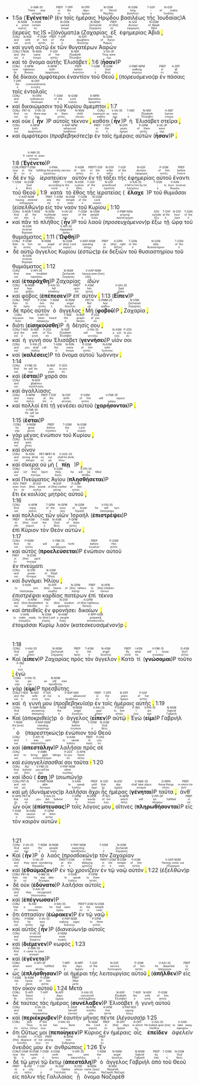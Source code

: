 - 1:5a (<RUBY><ruby><ruby><strong><strong>Ἐγένετο</strong></strong><rt>γίνομαι</rt></ruby><rt>There was</rt></ruby><rt>V-AMI-3S</rt></RUBY>)P (<RUBY><ruby><ruby>ἐν<rt>ἐν</rt></ruby><rt>in</rt></ruby><rt>PREP</rt></RUBY> <RUBY><ruby><ruby>ταῖς<rt>ὁ</rt></ruby><rt>the</rt></ruby><rt>T-DPF</rt></RUBY> <RUBY><ruby><ruby>ἡμέραις<rt>ἡμέρα</rt></ruby><rt>days</rt></ruby><rt>N-DPF</rt></RUBY> <RUBY><ruby><ruby>Ἡρῴδου<rt>Ἡρώδης</rt></ruby><rt>of Herod</rt></ruby><rt>N-GSM</rt></RUBY> <RUBY><ruby><ruby>βασιλέως<rt>βασιλεύς</rt></ruby><rt>king</rt></ruby><rt>N-GSM</rt></RUBY> <RUBY><ruby><ruby>τῆς<rt>ὁ</rt></ruby><rt>-</rt></ruby><rt>T-GSF</rt></RUBY> <RUBY><ruby><ruby>Ἰουδαίας<rt>Ἰουδαία</rt></ruby><rt>of Judea</rt></ruby><rt>N-GSF</rt></RUBY>)A (<RUBY><ruby><ruby>ἱερεύς<rt>ἱερεύς</rt></ruby><rt>a priest</rt></ruby><rt>N-NSM</rt></RUBY> <RUBY><ruby><ruby>τις<rt>τις</rt></ruby><rt>certain</rt></ruby><rt>X-NSM</rt></RUBY>)S =[(<RUBY><ruby><ruby>ὀνόματι<rt>ὄνομα</rt></ruby><rt>named</rt></ruby><rt>N-DSN</rt></RUBY>)a (<RUBY><ruby><ruby>Ζαχαρίας<rt>Ζαχαρίας</rt></ruby><rt>Zechariah</rt></ruby><rt>N-NSM</rt></RUBY> <RUBY><ruby><ruby>ἐξ<rt>ἐκ</rt></ruby><rt>of [the]</rt></ruby><rt>PREP</rt></RUBY> <RUBY><ruby><ruby>ἐφημερίας<rt>ἐφημερία</rt></ruby><rt>division</rt></ruby><rt>N-GSF</rt></RUBY> <RUBY><ruby><ruby>Ἀβιά<rt>Ἀβιά</rt></ruby><rt>of Abijah</rt></ruby><rt>N-GSM</rt></RUBY> <mark class="pm">,</mark>
- <RUBY><ruby><ruby>καὶ<rt>καί</rt></ruby><rt>and</rt></ruby><rt>CONJ</rt></RUBY> <RUBY><ruby><ruby>γυνὴ<rt>γυνή</rt></ruby><rt>wife</rt></ruby><rt>N-NSF</rt></RUBY> <RUBY><ruby><ruby>αὐτῷ<rt>αὐτός</rt></ruby><rt>of him</rt></ruby><rt>P-DSM</rt></RUBY> <RUBY><ruby><ruby>ἐκ<rt>ἐκ</rt></ruby><rt>of</rt></ruby><rt>PREP</rt></RUBY> <RUBY><ruby><ruby>τῶν<rt>ὁ</rt></ruby><rt>the</rt></ruby><rt>T-GPF</rt></RUBY> <RUBY><ruby><ruby>θυγατέρων<rt>θυγάτηρ</rt></ruby><rt>daughters</rt></ruby><rt>N-GPF</rt></RUBY> <RUBY><ruby><ruby>Ἀαρών<rt>Ἀαρών</rt></ruby><rt>of Aaron</rt></ruby><rt>N-GSM</rt></RUBY>
- <RUBY><ruby><ruby>καὶ<rt>καί</rt></ruby><rt>and</rt></ruby><rt>CONJ</rt></RUBY> <RUBY><ruby><ruby>τὸ<rt>ὁ</rt></ruby><rt>the</rt></ruby><rt>T-NSN</rt></RUBY> <RUBY><ruby><ruby>ὄνομα<rt>ὄνομα</rt></ruby><rt>name</rt></ruby><rt>N-NSN</rt></RUBY> <RUBY><ruby><ruby>αὐτῆς<rt>αὐτός</rt></ruby><rt>of her</rt></ruby><rt>P-GSF</rt></RUBY> <RUBY><ruby><ruby>Ἐλισάβετ<rt>Ἐλισάβετ</rt></ruby><rt>Elizabeth</rt></ruby><rt>N-NSF</rt></RUBY> <mark class="pm">.</mark> 1:6 (<RUBY><ruby><ruby><strong><strong>ἦσαν</strong></strong><rt>εἰμί</rt></ruby><rt>They were</rt></ruby><rt>V-IAI-3P</rt></RUBY>)P
- <RUBY><ruby><ruby>δὲ<rt>δέ</rt></ruby><rt>now</rt></ruby><rt>CONJ</rt></RUBY> <RUBY><ruby><ruby>δίκαιοι<rt>δίκαιος</rt></ruby><rt>righteous</rt></ruby><rt>A-NPM</rt></RUBY> <RUBY><ruby><ruby>ἀμφότεροι<rt>ἀμφότερος</rt></ruby><rt>both</rt></ruby><rt>A-NPM</rt></RUBY> <RUBY><ruby><ruby>ἐναντίον<rt>ἐναντίον</rt></ruby><rt>before</rt></ruby><rt>PREP</rt></RUBY> <RUBY><ruby><ruby>τοῦ<rt>ὁ</rt></ruby><rt>-</rt></ruby><rt>T-GSM</rt></RUBY> <RUBY><ruby><ruby>Θεοῦ<rt>θεός</rt></ruby><rt>God</rt></ruby><rt>N-GSM</rt></RUBY> <mark class="pm">,</mark> (<RUBY><ruby><ruby><em><em>πορευόμενοι</em></em><rt>πορεύω</rt></ruby><rt>walking</rt></ruby><rt>V-PMP-NPM</rt></RUBY>)p <RUBY><ruby><ruby>ἐν<rt>ἐν</rt></ruby><rt>in</rt></ruby><rt>PREP</rt></RUBY> <RUBY><ruby><ruby>πάσαις<rt>πᾶς</rt></ruby><rt>all</rt></ruby><rt>A-DPF</rt></RUBY> <RUBY><ruby><ruby>ταῖς<rt>ὁ</rt></ruby><rt>the</rt></ruby><rt>T-DPF</rt></RUBY> <RUBY><ruby><ruby>ἐντολαῖς<rt>ἐντολή</rt></ruby><rt>commandments</rt></ruby><rt>N-DPF</rt></RUBY>
- <RUBY><ruby><ruby>καὶ<rt>καί</rt></ruby><rt>and</rt></ruby><rt>CONJ</rt></RUBY> <RUBY><ruby><ruby>δικαιώμασιν<rt>δικαίωμα</rt></ruby><rt>ordinances</rt></ruby><rt>N-DPN</rt></RUBY> <RUBY><ruby><ruby>τοῦ<rt>ὁ</rt></ruby><rt>of the</rt></ruby><rt>T-GSM</rt></RUBY> <RUBY><ruby><ruby>Κυρίου<rt>κύριος</rt></ruby><rt>Lord</rt></ruby><rt>N-GSM</rt></RUBY> <RUBY><ruby><ruby>ἄμεμπτοι<rt>ἄμεμπτος</rt></ruby><rt>blameless</rt></ruby><rt>A-NPM</rt></RUBY> <mark class="pm">.</mark> 1:7
- <RUBY><ruby><ruby>καὶ<rt>καί</rt></ruby><rt>And</rt></ruby><rt>CONJ</rt></RUBY> <RUBY><ruby><ruby>οὐκ<rt>οὐ</rt></ruby><rt>no</rt></ruby><rt>PRT-N</rt></RUBY> (<RUBY><ruby><ruby><strong><strong>ἦν</strong></strong><rt>εἰμί</rt></ruby><rt>there was</rt></ruby><rt>V-IAI-3S</rt></RUBY>)P <RUBY><ruby><ruby>αὐτοῖς<rt>αὐτός</rt></ruby><rt>to them</rt></ruby><rt>P-DPM</rt></RUBY> <RUBY><ruby><ruby>τέκνον<rt>τέκνον</rt></ruby><rt>child</rt></ruby><rt>N-NSN</rt></RUBY> <mark class="pm">,</mark> <RUBY><ruby><ruby>καθότι<rt>καθότι</rt></ruby><rt>inasmuch as</rt></ruby><rt>CONJ</rt></RUBY> (<RUBY><ruby><ruby><strong><strong>ἦν</strong></strong><rt>εἰμί</rt></ruby><rt>was</rt></ruby><rt>V-IAI-3S</rt></RUBY>)P <RUBY><ruby><ruby>ἡ<rt>ὁ</rt></ruby><rt>-</rt></ruby><rt>T-NSF</rt></RUBY> <RUBY><ruby><ruby>Ἐλισάβετ<rt>Ἐλισάβετ</rt></ruby><rt>Elizabeth</rt></ruby><rt>N-NSF</rt></RUBY> <RUBY><ruby><ruby>στεῖρα<rt>στεῖρα</rt></ruby><rt>barren</rt></ruby><rt>A-NSF</rt></RUBY> <mark class="pm">,</mark>
- <RUBY><ruby><ruby>καὶ<rt>καί</rt></ruby><rt>and</rt></ruby><rt>CONJ</rt></RUBY> <RUBY><ruby><ruby>ἀμφότεροι<rt>ἀμφότερος</rt></ruby><rt>both</rt></ruby><rt>A-NPM</rt></RUBY> (<RUBY><ruby><ruby><em><em>προβεβηκότες</em></em><rt>προβαίνω</rt></ruby><rt>advanced</rt></ruby><rt>V-RAP-NPM</rt></RUBY>)p <RUBY><ruby><ruby>ἐν<rt>ἐν</rt></ruby><rt>in</rt></ruby><rt>PREP</rt></RUBY> <RUBY><ruby><ruby>ταῖς<rt>ὁ</rt></ruby><rt>the</rt></ruby><rt>T-DPF</rt></RUBY> <RUBY><ruby><ruby>ἡμέραις<rt>ἡμέρα</rt></ruby><rt>years</rt></ruby><rt>N-DPF</rt></RUBY> <RUBY><ruby><ruby>αὐτῶν<rt>αὐτός</rt></ruby><rt>of them</rt></ruby><rt>P-GPM</rt></RUBY> (<RUBY><ruby><ruby><strong><strong>ἦσαν</strong></strong><rt>εἰμί</rt></ruby><rt>were</rt></ruby><rt>V-IAI-3P</rt></RUBY>)P <mark class="pm">.</mark></br></br></br> 1:8 (<RUBY><ruby><ruby><strong><strong>Ἐγένετο</strong></strong><rt>γίνομαι</rt></ruby><rt>It came to pass</rt></ruby><rt>V-AMI-3S</rt></RUBY>)P
- <RUBY><ruby><ruby>δὲ<rt>δέ</rt></ruby><rt>now</rt></ruby><rt>CONJ</rt></RUBY> <RUBY><ruby><ruby>ἐν<rt>ἐν</rt></ruby><rt>in</rt></ruby><rt>PREP</rt></RUBY> <RUBY><ruby><ruby>τῷ<rt>ὁ</rt></ruby><rt>the</rt></ruby><rt>T-DSN</rt></RUBY> <RUBY><ruby><ruby><em>ἱερατεύειν</em><rt>ἱερατεύω</rt></ruby><rt>fulfilling the priestly service</rt></ruby><rt>V-PAN</rt></RUBY> <RUBY><ruby><ruby>αὐτὸν<rt>αὐτός</rt></ruby><rt>of him</rt></ruby><rt>P-ASM</rt></RUBY> <RUBY><ruby><ruby>ἐν<rt>ἐν</rt></ruby><rt>in</rt></ruby><rt>PREP</rt></RUBY> <RUBY><ruby><ruby>τῇ<rt>ὁ</rt></ruby><rt>the</rt></ruby><rt>T-DSF</rt></RUBY> <RUBY><ruby><ruby>τάξει<rt>τάξις</rt></ruby><rt>order</rt></ruby><rt>N-DSF</rt></RUBY> <RUBY><ruby><ruby>τῆς<rt>ὁ</rt></ruby><rt>of the</rt></ruby><rt>T-GSF</rt></RUBY> <RUBY><ruby><ruby>ἐφημερίας<rt>ἐφημερία</rt></ruby><rt>division</rt></ruby><rt>N-GSF</rt></RUBY> <RUBY><ruby><ruby>αὐτοῦ<rt>αὐτός</rt></ruby><rt>of him</rt></ruby><rt>P-GSM</rt></RUBY> <RUBY><ruby><ruby>ἔναντι<rt>ἔναντι</rt></ruby><rt>before</rt></ruby><rt>PREP</rt></RUBY> <RUBY><ruby><ruby>τοῦ<rt>ὁ</rt></ruby><rt>-</rt></ruby><rt>T-GSM</rt></RUBY> <RUBY><ruby><ruby>Θεοῦ<rt>θεός</rt></ruby><rt>God</rt></ruby><rt>N-GSM</rt></RUBY> <mark class="pm">,</mark> 1:9 <RUBY><ruby><ruby>κατὰ<rt>κατά</rt></ruby><rt>according to</rt></ruby><rt>PREP</rt></RUBY> <RUBY><ruby><ruby>τὸ<rt>ὁ</rt></ruby><rt>the</rt></ruby><rt>T-ASN</rt></RUBY> <RUBY><ruby><ruby>ἔθος<rt>ἔθος</rt></ruby><rt>custom</rt></ruby><rt>N-ASN</rt></RUBY> <RUBY><ruby><ruby>τῆς<rt>ὁ</rt></ruby><rt>of the</rt></ruby><rt>T-GSF</rt></RUBY> <RUBY><ruby><ruby>ἱερατείας<rt>ἱερατεία</rt></ruby><rt>priesthood</rt></ruby><rt>N-GSF</rt></RUBY> (<RUBY><ruby><ruby><strong><strong>ἔλαχε</strong></strong><rt>λαγχάνω</rt></ruby><rt>it fell to him by lot</rt></ruby><rt>V-AAI-3S</rt></RUBY>)P <RUBY><ruby><ruby>τοῦ<rt>ὁ</rt></ruby><rt>-</rt></ruby><rt>T-GSN</rt></RUBY> <RUBY><ruby><ruby><em>θυμιᾶσαι</em><rt>θυμιάω</rt></ruby><rt>to burn incense</rt></ruby><rt>V-AAN</rt></RUBY> (<RUBY><ruby><ruby><em><em>εἰσελθὼν</em></em><rt>εἰσέρχομαι</rt></ruby><rt>having entered</rt></ruby><rt>V-AAP-NSM</rt></RUBY>)p <RUBY><ruby><ruby>εἰς<rt>εἰς</rt></ruby><rt>into</rt></ruby><rt>PREP</rt></RUBY> <RUBY><ruby><ruby>τὸν<rt>ὁ</rt></ruby><rt>the</rt></ruby><rt>T-ASM</rt></RUBY> <RUBY><ruby><ruby>ναὸν<rt>ναός</rt></ruby><rt>temple</rt></ruby><rt>N-ASM</rt></RUBY> <RUBY><ruby><ruby>τοῦ<rt>ὁ</rt></ruby><rt>of the</rt></ruby><rt>T-GSM</rt></RUBY> <RUBY><ruby><ruby>Κυρίου<rt>κύριος</rt></ruby><rt>Lord</rt></ruby><rt>N-GSM</rt></RUBY> <mark class="pm">,</mark> 1:10
- <RUBY><ruby><ruby>καὶ<rt>καί</rt></ruby><rt>And</rt></ruby><rt>CONJ</rt></RUBY> <RUBY><ruby><ruby>πᾶν<rt>πᾶς</rt></ruby><rt>all</rt></ruby><rt>A-NSN</rt></RUBY> <RUBY><ruby><ruby>τὸ<rt>ὁ</rt></ruby><rt>the</rt></ruby><rt>T-NSN</rt></RUBY> <RUBY><ruby><ruby>πλῆθος<rt>πλῆθος</rt></ruby><rt>multitude</rt></ruby><rt>N-NSN</rt></RUBY> (<RUBY><ruby><ruby><strong><strong>ἦν</strong></strong><rt>εἰμί</rt></ruby><rt>were</rt></ruby><rt>V-IAI-3S</rt></RUBY>)P <RUBY><ruby><ruby>τοῦ<rt>ὁ</rt></ruby><rt>of the</rt></ruby><rt>T-GSM</rt></RUBY> <RUBY><ruby><ruby>λαοῦ<rt>λαός</rt></ruby><rt>people</rt></ruby><rt>N-GSM</rt></RUBY> (<RUBY><ruby><ruby><em><em>προσευχόμενον</em></em><rt>προσεύχομαι</rt></ruby><rt>praying</rt></ruby><rt>V-PMP-NSN</rt></RUBY>)p <RUBY><ruby><ruby>ἔξω<rt>ἔξω</rt></ruby><rt>outside</rt></ruby><rt>ADV</rt></RUBY> <RUBY><ruby><ruby>τῇ<rt>ὁ</rt></ruby><rt>at the</rt></ruby><rt>T-DSF</rt></RUBY> <RUBY><ruby><ruby>ὥρᾳ<rt>ὥρα</rt></ruby><rt>hour</rt></ruby><rt>N-DSF</rt></RUBY> <RUBY><ruby><ruby>τοῦ<rt>ὁ</rt></ruby><rt>of the</rt></ruby><rt>T-GSN</rt></RUBY> <RUBY><ruby><ruby>θυμιάματος<rt>θυμίαμα</rt></ruby><rt>incense</rt></ruby><rt>N-GSN</rt></RUBY> <mark class="pm">.</mark> 1:11 (<RUBY><ruby><ruby><strong><strong>Ὤφθη</strong></strong><rt>ὁράω</rt></ruby><rt>Appeared</rt></ruby><rt>V-API-3S</rt></RUBY>)P
- <RUBY><ruby><ruby>δὲ<rt>δέ</rt></ruby><rt>then</rt></ruby><rt>CONJ</rt></RUBY> <RUBY><ruby><ruby>αὐτῷ<rt>αὐτός</rt></ruby><rt>to him</rt></ruby><rt>P-DSM</rt></RUBY> <RUBY><ruby><ruby>ἄγγελος<rt>ἄγγελος</rt></ruby><rt>an angel</rt></ruby><rt>N-NSM</rt></RUBY> <RUBY><ruby><ruby>Κυρίου<rt>κύριος</rt></ruby><rt>of [the] Lord</rt></ruby><rt>N-GSM</rt></RUBY> (<RUBY><ruby><ruby><em><em>ἑστὼς</em></em><rt>ἵστημι</rt></ruby><rt>standing</rt></ruby><rt>V-RAP-NSM</rt></RUBY>)p <RUBY><ruby><ruby>ἐκ<rt>ἐκ</rt></ruby><rt>at</rt></ruby><rt>PREP</rt></RUBY> <RUBY><ruby><ruby>δεξιῶν<rt>δεξιός</rt></ruby><rt>[the] right</rt></ruby><rt>A-GPN</rt></RUBY> <RUBY><ruby><ruby>τοῦ<rt>ὁ</rt></ruby><rt>of the</rt></ruby><rt>T-GSN</rt></RUBY> <RUBY><ruby><ruby>θυσιαστηρίου<rt>θυσιαστήριον</rt></ruby><rt>altar</rt></ruby><rt>N-GSN</rt></RUBY> <RUBY><ruby><ruby>τοῦ<rt>ὁ</rt></ruby><rt>of the</rt></ruby><rt>T-GSN</rt></RUBY> <RUBY><ruby><ruby>θυμιάματος<rt>θυμίαμα</rt></ruby><rt>incense</rt></ruby><rt>N-GSN</rt></RUBY> <mark class="pm">.</mark> 1:12
- <RUBY><ruby><ruby>καὶ<rt>καί</rt></ruby><rt>And</rt></ruby><rt>CONJ</rt></RUBY> (<RUBY><ruby><ruby><strong><strong>ἐταράχθη</strong></strong><rt>ταράσσω</rt></ruby><rt>was troubled</rt></ruby><rt>V-API-3S</rt></RUBY>)P <RUBY><ruby><ruby>Ζαχαρίας<rt>Ζαχαρίας</rt></ruby><rt>Zechariah</rt></ruby><rt>N-NSM</rt></RUBY> <RUBY><ruby><ruby><em>ἰδών</em><rt>εἴδω</rt></ruby><rt>having seen [him]</rt></ruby><rt>V-AAP-NSM</rt></RUBY>
- <RUBY><ruby><ruby>καὶ<rt>καί</rt></ruby><rt>and</rt></ruby><rt>CONJ</rt></RUBY> <RUBY><ruby><ruby>φόβος<rt>φόβος</rt></ruby><rt>fear</rt></ruby><rt>N-NSM</rt></RUBY> (<RUBY><ruby><ruby><strong><strong>ἐπέπεσεν</strong></strong><rt>ἐπιπίπτω</rt></ruby><rt>fell</rt></ruby><rt>V-AAI-3S</rt></RUBY>)P <RUBY><ruby><ruby>ἐπ᾽<rt>ἐπί</rt></ruby><rt>upon</rt></ruby><rt>PREP</rt></RUBY> <RUBY><ruby><ruby>αὐτόν<rt>αὐτός</rt></ruby><rt>him</rt></ruby><rt>P-ASM</rt></RUBY> <mark class="pm">.</mark> 1:13 (<RUBY><ruby><ruby><strong><strong>Εἶπεν</strong></strong><rt>εἶπον</rt></ruby><rt>Said</rt></ruby><rt>V-AAI-3S</rt></RUBY>)P
- <RUBY><ruby><ruby>δὲ<rt>δέ</rt></ruby><rt>then</rt></ruby><rt>CONJ</rt></RUBY> <RUBY><ruby><ruby>πρὸς<rt>πρός</rt></ruby><rt>to</rt></ruby><rt>PREP</rt></RUBY> <RUBY><ruby><ruby>αὐτὸν<rt>αὐτός</rt></ruby><rt>him</rt></ruby><rt>P-ASM</rt></RUBY> <RUBY><ruby><ruby>ὁ<rt>ὁ</rt></ruby><rt>the</rt></ruby><rt>T-NSM</rt></RUBY> <RUBY><ruby><ruby>ἄγγελος<rt>ἄγγελος</rt></ruby><rt>angel</rt></ruby><rt>N-NSM</rt></RUBY> <mark class="pm">·</mark> <RUBY><ruby><ruby>Μὴ<rt>μή</rt></ruby><rt>Not</rt></ruby><rt>PRT-N</rt></RUBY> (<RUBY><ruby><ruby><strong><strong>φοβοῦ</strong></strong><rt>φοβέω</rt></ruby><rt>fear</rt></ruby><rt>V-PMM-2S</rt></RUBY>)P <mark class="pm">,</mark> <RUBY><ruby><ruby>Ζαχαρία<rt>Ζαχαρίας</rt></ruby><rt>Zechariah</rt></ruby><rt>N-VSM</rt></RUBY> <mark class="pm">,</mark>
- <RUBY><ruby><ruby>διότι<rt>διότι</rt></ruby><rt>because</rt></ruby><rt>CONJ</rt></RUBY> (<RUBY><ruby><ruby><strong><strong>εἰσηκούσθη</strong></strong><rt>εἰσακούω</rt></ruby><rt>has been heard</rt></ruby><rt>V-API-3S</rt></RUBY>)P <RUBY><ruby><ruby>ἡ<rt>ὁ</rt></ruby><rt>the</rt></ruby><rt>T-NSF</rt></RUBY> <RUBY><ruby><ruby>δέησίς<rt>δέησις</rt></ruby><rt>prayer</rt></ruby><rt>N-NSF</rt></RUBY> <RUBY><ruby><ruby>σου<rt>σύ</rt></ruby><rt>of you</rt></ruby><rt>P-2GS</rt></RUBY> <mark class="pm">,</mark>
- <RUBY><ruby><ruby>καὶ<rt>καί</rt></ruby><rt>and</rt></ruby><rt>CONJ</rt></RUBY> <RUBY><ruby><ruby>ἡ<rt>ὁ</rt></ruby><rt>the</rt></ruby><rt>T-NSF</rt></RUBY> <RUBY><ruby><ruby>γυνή<rt>γυνή</rt></ruby><rt>wife</rt></ruby><rt>N-NSF</rt></RUBY> <RUBY><ruby><ruby>σου<rt>σύ</rt></ruby><rt>of You</rt></ruby><rt>P-2GS</rt></RUBY> <RUBY><ruby><ruby>Ἐλισάβετ<rt>Ἐλισάβετ</rt></ruby><rt>Elizabeth</rt></ruby><rt>N-NSF</rt></RUBY> (<RUBY><ruby><ruby><strong><strong>γεννήσει</strong></strong><rt>γεννάω</rt></ruby><rt>will bear</rt></ruby><rt>V-FAI-3S</rt></RUBY>)P <RUBY><ruby><ruby>υἱόν<rt>υἱός</rt></ruby><rt>a son</rt></ruby><rt>N-ASM</rt></RUBY> <RUBY><ruby><ruby>σοι<rt>σύ</rt></ruby><rt>to you</rt></ruby><rt>P-2DS</rt></RUBY>
- <RUBY><ruby><ruby>καὶ<rt>καί</rt></ruby><rt>and</rt></ruby><rt>CONJ</rt></RUBY> (<RUBY><ruby><ruby><strong><strong>καλέσεις</strong></strong><rt>καλέω</rt></ruby><rt>you shall call</rt></ruby><rt>V-FAI-2S</rt></RUBY>)P <RUBY><ruby><ruby>τὸ<rt>ὁ</rt></ruby><rt>the</rt></ruby><rt>T-ASN</rt></RUBY> <RUBY><ruby><ruby>ὄνομα<rt>ὄνομα</rt></ruby><rt>name</rt></ruby><rt>N-ASN</rt></RUBY> <RUBY><ruby><ruby>αὐτοῦ<rt>αὐτός</rt></ruby><rt>of him</rt></ruby><rt>P-GSM</rt></RUBY> <RUBY><ruby><ruby>Ἰωάννην<rt>Ἰωάννης</rt></ruby><rt>John</rt></ruby><rt>N-ASM</rt></RUBY> <mark class="pm">.</mark></br> 1:14
- <RUBY><ruby><ruby>καὶ<rt>καί</rt></ruby><rt>And</rt></ruby><rt>CONJ</rt></RUBY> (<RUBY><ruby><ruby><strong><strong>ἔσται</strong></strong><rt>εἰμί</rt></ruby><rt>he will be</rt></ruby><rt>V-FMI-3S</rt></RUBY>)P <RUBY><ruby><ruby>χαρά<rt>χαρά</rt></ruby><rt>joy</rt></ruby><rt>N-NSF</rt></RUBY> <RUBY><ruby><ruby>σοι<rt>σύ</rt></ruby><rt>to you</rt></ruby><rt>P-2DS</rt></RUBY>
- <RUBY><ruby><ruby>καὶ<rt>καί</rt></ruby><rt>and</rt></ruby><rt>CONJ</rt></RUBY> <RUBY><ruby><ruby>ἀγαλλίασις<rt>ἀγαλλίασις</rt></ruby><rt>gladness</rt></ruby><rt>N-NSF</rt></RUBY></br>
- <RUBY><ruby><ruby>καὶ<rt>καί</rt></ruby><rt>and</rt></ruby><rt>CONJ</rt></RUBY> <RUBY><ruby><ruby>πολλοὶ<rt>πολύς</rt></ruby><rt>many</rt></ruby><rt>A-NPM</rt></RUBY> <RUBY><ruby><ruby>ἐπὶ<rt>ἐπί</rt></ruby><rt>at</rt></ruby><rt>PREP</rt></RUBY> <RUBY><ruby><ruby>τῇ<rt>ὁ</rt></ruby><rt>the</rt></ruby><rt>T-DSF</rt></RUBY> <RUBY><ruby><ruby>γενέσει<rt>γένεσις</rt></ruby><rt>birth</rt></ruby><rt>N-DSF</rt></RUBY> <RUBY><ruby><ruby>αὐτοῦ<rt>αὐτός</rt></ruby><rt>of him</rt></ruby><rt>P-GSM</rt></RUBY> (<RUBY><ruby><ruby><strong><strong>χαρήσονται</strong></strong><rt>χαίρω</rt></ruby><rt>will rejoice</rt></ruby><rt>V-FMI-3P</rt></RUBY>)P <mark class="pm">.</mark></br> 1:15 (<RUBY><ruby><ruby><strong><strong>ἔσται</strong></strong><rt>εἰμί</rt></ruby><rt>He will be</rt></ruby><rt>V-FMI-3S</rt></RUBY>)P
- <RUBY><ruby><ruby>γὰρ<rt>γάρ</rt></ruby><rt>for</rt></ruby><rt>CONJ</rt></RUBY> <RUBY><ruby><ruby>μέγας<rt>μέγας</rt></ruby><rt>great</rt></ruby><rt>A-NSM</rt></RUBY> <RUBY><ruby><ruby>ἐνώπιον<rt>ἐνώπιον</rt></ruby><rt>before</rt></ruby><rt>PREP</rt></RUBY> <RUBY><ruby><ruby>τοῦ<rt>ὁ</rt></ruby><rt>the</rt></ruby><rt>T-GSM</rt></RUBY> <RUBY><ruby><ruby>Κυρίου<rt>κύριος</rt></ruby><rt>Lord</rt></ruby><rt>N-GSM</rt></RUBY> <mark class="pm">,</mark></br>
- <RUBY><ruby><ruby>καὶ<rt>καί</rt></ruby><rt>and</rt></ruby><rt>CONJ</rt></RUBY> <RUBY><ruby><ruby>οἶνον<rt>οἶνος</rt></ruby><rt>wine</rt></ruby><rt>N-ASM</rt></RUBY>
- <RUBY><ruby><ruby>καὶ<rt>καί</rt></ruby><rt>and</rt></ruby><rt>CONJ</rt></RUBY> <RUBY><ruby><ruby>σίκερα<rt>σίκερα</rt></ruby><rt>strong drink</rt></ruby><rt>N-ASN</rt></RUBY> <RUBY><ruby><ruby>οὐ<rt>οὐ</rt></ruby><rt>no</rt></ruby><rt>PRT-N</rt></RUBY> <RUBY><ruby><ruby>μὴ<rt>μή</rt></ruby><rt>not</rt></ruby><rt>PRT-N</rt></RUBY> (<RUBY><ruby><ruby><strong><strong>πίῃ</strong></strong><rt>πίνω</rt></ruby><rt>shall he drink</rt></ruby><rt>V-AAS-3S</rt></RUBY>)P <mark class="pm">,</mark></br>
- <RUBY><ruby><ruby>καὶ<rt>καί</rt></ruby><rt>and</rt></ruby><rt>CONJ</rt></RUBY> <RUBY><ruby><ruby>Πνεύματος<rt>πνεῦμα</rt></ruby><rt>[of the] Spirit</rt></ruby><rt>N-GSN</rt></RUBY> <RUBY><ruby><ruby>Ἁγίου<rt>ἅγιος</rt></ruby><rt>Holy</rt></ruby><rt>A-GSN</rt></RUBY> (<RUBY><ruby><ruby><strong><strong>πλησθήσεται</strong></strong><rt>πλήθω</rt></ruby><rt>he will be filled</rt></ruby><rt>V-FPI-3S</rt></RUBY>)P</br> <RUBY><ruby><ruby>ἔτι<rt>ἔτι</rt></ruby><rt>even</rt></ruby><rt>ADV</rt></RUBY> <RUBY><ruby><ruby>ἐκ<rt>ἐκ</rt></ruby><rt>from</rt></ruby><rt>PREP</rt></RUBY> <RUBY><ruby><ruby>κοιλίας<rt>κοιλία</rt></ruby><rt>[the] womb</rt></ruby><rt>N-GSF</rt></RUBY> <RUBY><ruby><ruby>μητρὸς<rt>μήτηρ</rt></ruby><rt>of [the] mother</rt></ruby><rt>N-GSF</rt></RUBY> <RUBY><ruby><ruby>αὐτοῦ<rt>αὐτός</rt></ruby><rt>of him</rt></ruby><rt>P-GSM</rt></RUBY> <mark class="pm">,</mark></br> 1:16
- <RUBY><ruby><ruby>καὶ<rt>καί</rt></ruby><rt>And</rt></ruby><rt>CONJ</rt></RUBY> <RUBY><ruby><ruby>πολλοὺς<rt>πολύς</rt></ruby><rt>many</rt></ruby><rt>A-APM</rt></RUBY> <RUBY><ruby><ruby>τῶν<rt>ὁ</rt></ruby><rt>of the</rt></ruby><rt>T-GPM</rt></RUBY> <RUBY><ruby><ruby>υἱῶν<rt>υἱός</rt></ruby><rt>sons</rt></ruby><rt>N-GPM</rt></RUBY> <RUBY><ruby><ruby>Ἰσραὴλ<rt>Ἰσραήλ</rt></ruby><rt>of Israel</rt></ruby><rt>N-GSM</rt></RUBY> (<RUBY><ruby><ruby><strong><strong>ἐπιστρέψει</strong></strong><rt>ἐπιστρέφω</rt></ruby><rt>he will turn</rt></ruby><rt>V-FAI-3S</rt></RUBY>)P</br> <RUBY><ruby><ruby>ἐπὶ<rt>ἐπί</rt></ruby><rt>to</rt></ruby><rt>PREP</rt></RUBY> <RUBY><ruby><ruby>Κύριον<rt>κύριος</rt></ruby><rt>[the] Lord</rt></ruby><rt>N-ASM</rt></RUBY> <RUBY><ruby><ruby>τὸν<rt>ὁ</rt></ruby><rt>the</rt></ruby><rt>T-ASM</rt></RUBY> <RUBY><ruby><ruby>Θεὸν<rt>θεός</rt></ruby><rt>God</rt></ruby><rt>N-ASM</rt></RUBY> <RUBY><ruby><ruby>αὐτῶν<rt>αὐτός</rt></ruby><rt>of them</rt></ruby><rt>P-GPM</rt></RUBY> <mark class="pm">.</mark></br> 1:17
- <RUBY><ruby><ruby>καὶ<rt>καί</rt></ruby><rt>And</rt></ruby><rt>CONJ</rt></RUBY> <RUBY><ruby><ruby>αὐτὸς<rt>αὐτός</rt></ruby><rt>he</rt></ruby><rt>P-NSM</rt></RUBY> (<RUBY><ruby><ruby><strong><strong>προελεύσεται</strong></strong><rt>προέρχομαι</rt></ruby><rt>will go forth</rt></ruby><rt>V-FMI-3S</rt></RUBY>)P <RUBY><ruby><ruby>ἐνώπιον<rt>ἐνώπιον</rt></ruby><rt>before</rt></ruby><rt>PREP</rt></RUBY> <RUBY><ruby><ruby>αὐτοῦ<rt>αὐτός</rt></ruby><rt>Him</rt></ruby><rt>P-GSM</rt></RUBY></br> <RUBY><ruby><ruby>ἐν<rt>ἐν</rt></ruby><rt>in</rt></ruby><rt>PREP</rt></RUBY> <RUBY><ruby><ruby>πνεύματι<rt>πνεῦμα</rt></ruby><rt>[the] spirit</rt></ruby><rt>N-DSN</rt></RUBY>
- <RUBY><ruby><ruby>καὶ<rt>καί</rt></ruby><rt>and</rt></ruby><rt>CONJ</rt></RUBY> <RUBY><ruby><ruby>δυνάμει<rt>δύναμις</rt></ruby><rt>power</rt></ruby><rt>N-DSF</rt></RUBY> <RUBY><ruby><ruby>Ἠλίου<rt>Ἡλίας</rt></ruby><rt>of Elijah</rt></ruby><rt>N-GSM</rt></RUBY> <mark class="pm">,</mark></br> <RUBY><ruby><ruby><em>ἐπιστρέψαι</em><rt>ἐπιστρέφω</rt></ruby><rt>to turn</rt></ruby><rt>V-AAN</rt></RUBY> <RUBY><ruby><ruby>καρδίας<rt>καρδία</rt></ruby><rt>[the] hearts</rt></ruby><rt>N-APF</rt></RUBY> <RUBY><ruby><ruby>πατέρων<rt>πατήρ</rt></ruby><rt>of [the] fathers</rt></ruby><rt>N-GPM</rt></RUBY> <RUBY><ruby><ruby>ἐπὶ<rt>ἐπί</rt></ruby><rt>to</rt></ruby><rt>PREP</rt></RUBY> <RUBY><ruby><ruby>τέκνα<rt>τέκνον</rt></ruby><rt>[the] children</rt></ruby><rt>N-APN</rt></RUBY></br>
- <RUBY><ruby><ruby>καὶ<rt>καί</rt></ruby><rt>and</rt></ruby><rt>CONJ</rt></RUBY> <RUBY><ruby><ruby>ἀπειθεῖς<rt>ἀπειθής</rt></ruby><rt>[the] disobedient</rt></ruby><rt>A-APM</rt></RUBY> <RUBY><ruby><ruby>ἐν<rt>ἐν</rt></ruby><rt>to</rt></ruby><rt>PREP</rt></RUBY> <RUBY><ruby><ruby>φρονήσει<rt>φρόνησις</rt></ruby><rt>[the] wisdom</rt></ruby><rt>N-DSF</rt></RUBY> <RUBY><ruby><ruby>δικαίων<rt>δίκαιος</rt></ruby><rt>of [the] righteous</rt></ruby><rt>A-GPM</rt></RUBY> <mark class="pm">,</mark></br> <RUBY><ruby><ruby><em>ἑτοιμάσαι</em><rt>ἑτοιμάζω</rt></ruby><rt>to make ready</rt></ruby><rt>V-AAN</rt></RUBY> <RUBY><ruby><ruby>Κυρίῳ<rt>κύριος</rt></ruby><rt>for [the] Lord</rt></ruby><rt>N-DSM</rt></RUBY> <RUBY><ruby><ruby>λαὸν<rt>λαός</rt></ruby><rt>a people</rt></ruby><rt>N-ASM</rt></RUBY> (<RUBY><ruby><ruby><em><em>κατεσκευασμένον</em></em><rt>κατασκευάζω</rt></ruby><rt>prepared</rt></ruby><rt>V-RPP-ASM</rt></RUBY>)p <mark class="pm">.</mark></br></br></br> 1:18
- <RUBY><ruby><ruby>Καὶ<rt>καί</rt></ruby><rt>And</rt></ruby><rt>CONJ</rt></RUBY> (<RUBY><ruby><ruby><strong><strong>εἶπεν</strong></strong><rt>εἶπον</rt></ruby><rt>said</rt></ruby><rt>V-AAI-3S</rt></RUBY>)P <RUBY><ruby><ruby>Ζαχαρίας<rt>Ζαχαρίας</rt></ruby><rt>Zechariah</rt></ruby><rt>N-NSM</rt></RUBY> <RUBY><ruby><ruby>πρὸς<rt>πρός</rt></ruby><rt>to</rt></ruby><rt>PREP</rt></RUBY> <RUBY><ruby><ruby>τὸν<rt>ὁ</rt></ruby><rt>the</rt></ruby><rt>T-ASM</rt></RUBY> <RUBY><ruby><ruby>ἄγγελον<rt>ἄγγελος</rt></ruby><rt>angel</rt></ruby><rt>N-ASM</rt></RUBY> <mark class="pm">·</mark> <RUBY><ruby><ruby>Κατὰ<rt>κατά</rt></ruby><rt>By</rt></ruby><rt>PREP</rt></RUBY> <RUBY><ruby><ruby>τί<rt>τίς</rt></ruby><rt>what</rt></ruby><rt>I-ASN</rt></RUBY> (<RUBY><ruby><ruby><strong><strong>γνώσομαι</strong></strong><rt>γινώσκω</rt></ruby><rt>will I know</rt></ruby><rt>V-FMI-1S</rt></RUBY>)P <RUBY><ruby><ruby>τοῦτο<rt>οὗτος</rt></ruby><rt>this?</rt></ruby><rt>D-ASN</rt></RUBY> <mark class="pm">;</mark> <RUBY><ruby><ruby>ἐγὼ<rt>ἐγώ</rt></ruby><rt>I</rt></ruby><rt>P-1NS</rt></RUBY>
- <RUBY><ruby><ruby>γάρ<rt>γάρ</rt></ruby><rt>for</rt></ruby><rt>CONJ</rt></RUBY> (<RUBY><ruby><ruby><strong><strong>εἰμι</strong></strong><rt>εἰμί</rt></ruby><rt>am</rt></ruby><rt>V-PAI-1S</rt></RUBY>)P <RUBY><ruby><ruby>πρεσβύτης<rt>πρεσβύτης</rt></ruby><rt>an old man</rt></ruby><rt>N-NSM</rt></RUBY>
- <RUBY><ruby><ruby>καὶ<rt>καί</rt></ruby><rt>and</rt></ruby><rt>CONJ</rt></RUBY> <RUBY><ruby><ruby>ἡ<rt>ὁ</rt></ruby><rt>the</rt></ruby><rt>T-NSF</rt></RUBY> <RUBY><ruby><ruby>γυνή<rt>γυνή</rt></ruby><rt>wife</rt></ruby><rt>N-NSF</rt></RUBY> <RUBY><ruby><ruby>μου<rt>ἐγώ</rt></ruby><rt>of me</rt></ruby><rt>P-1GS</rt></RUBY> (<RUBY><ruby><ruby><em><em>προβεβηκυῖα</em></em><rt>προβαίνω</rt></ruby><rt>is advanced</rt></ruby><rt>V-RAP-NSF</rt></RUBY>)p <RUBY><ruby><ruby>ἐν<rt>ἐν</rt></ruby><rt>in</rt></ruby><rt>PREP</rt></RUBY> <RUBY><ruby><ruby>ταῖς<rt>ὁ</rt></ruby><rt>the</rt></ruby><rt>T-DPF</rt></RUBY> <RUBY><ruby><ruby>ἡμέραις<rt>ἡμέρα</rt></ruby><rt>years</rt></ruby><rt>N-DPF</rt></RUBY> <RUBY><ruby><ruby>αὐτῆς<rt>αὐτός</rt></ruby><rt>of her</rt></ruby><rt>P-GSF</rt></RUBY> <mark class="pm">.</mark> 1:19
- <RUBY><ruby><ruby>Καὶ<rt>καί</rt></ruby><rt>And</rt></ruby><rt>CONJ</rt></RUBY> (<RUBY><ruby><ruby><em><em>ἀποκριθεὶς</em></em><rt>ἀποκρίνω</rt></ruby><rt>answering</rt></ruby><rt>V-AMP-NSM</rt></RUBY>)p <RUBY><ruby><ruby>ὁ<rt>ὁ</rt></ruby><rt>the</rt></ruby><rt>T-NSM</rt></RUBY> <RUBY><ruby><ruby>ἄγγελος<rt>ἄγγελος</rt></ruby><rt>angel</rt></ruby><rt>N-NSM</rt></RUBY> (<RUBY><ruby><ruby><strong><strong>εἶπεν</strong></strong><rt>εἶπον</rt></ruby><rt>said</rt></ruby><rt>V-AAI-3S</rt></RUBY>)P <RUBY><ruby><ruby>αὐτῷ<rt>αὐτός</rt></ruby><rt>to him</rt></ruby><rt>P-DSM</rt></RUBY> <mark class="pm">·</mark> <RUBY><ruby><ruby>Ἐγώ<rt>ἐγώ</rt></ruby><rt>I</rt></ruby><rt>P-1NS</rt></RUBY> (<RUBY><ruby><ruby><strong><strong>εἰμι</strong></strong><rt>εἰμί</rt></ruby><rt>am</rt></ruby><rt>V-PAI-1S</rt></RUBY>)P <RUBY><ruby><ruby>Γαβριὴλ<rt>Γαβριήλ</rt></ruby><rt>Gabriel</rt></ruby><rt>N-NSM</rt></RUBY> <RUBY><ruby><ruby>ὁ<rt>ὁ</rt></ruby><rt>the [one]</rt></ruby><rt>T-NSM</rt></RUBY> (<RUBY><ruby><ruby><em><em>παρεστηκὼς</em></em><rt>παρίστημι</rt></ruby><rt>standing</rt></ruby><rt>V-RAP-NSM</rt></RUBY>)p <RUBY><ruby><ruby>ἐνώπιον<rt>ἐνώπιον</rt></ruby><rt>before</rt></ruby><rt>PREP</rt></RUBY> <RUBY><ruby><ruby>τοῦ<rt>ὁ</rt></ruby><rt>-</rt></ruby><rt>T-GSM</rt></RUBY> <RUBY><ruby><ruby>Θεοῦ<rt>θεός</rt></ruby><rt>God</rt></ruby><rt>N-GSM</rt></RUBY>
- <RUBY><ruby><ruby>καὶ<rt>καί</rt></ruby><rt>and</rt></ruby><rt>CONJ</rt></RUBY> (<RUBY><ruby><ruby><strong><strong>ἀπεστάλην</strong></strong><rt>ἀποστέλλω</rt></ruby><rt>I was sent</rt></ruby><rt>V-API-1S</rt></RUBY>)P <RUBY><ruby><ruby><em>λαλῆσαι</em><rt>λαλέω</rt></ruby><rt>to speak</rt></ruby><rt>V-AAN</rt></RUBY> <RUBY><ruby><ruby>πρὸς<rt>πρός</rt></ruby><rt>to</rt></ruby><rt>PREP</rt></RUBY> <RUBY><ruby><ruby>σὲ<rt>σύ</rt></ruby><rt>you</rt></ruby><rt>P-2AS</rt></RUBY>
- <RUBY><ruby><ruby>καὶ<rt>καί</rt></ruby><rt>and</rt></ruby><rt>CONJ</rt></RUBY> <RUBY><ruby><ruby><em>εὐαγγελίσασθαί</em><rt>εὐαγγελίζομαι</rt></ruby><rt>to bring glad tidings</rt></ruby><rt>V-AMN</rt></RUBY> <RUBY><ruby><ruby>σοι<rt>σύ</rt></ruby><rt>to you</rt></ruby><rt>P-2DS</rt></RUBY> <RUBY><ruby><ruby>ταῦτα<rt>οὗτος</rt></ruby><rt>these</rt></ruby><rt>D-APN</rt></RUBY> <mark class="pm">·</mark> 1:20
- <RUBY><ruby><ruby>καὶ<rt>καί</rt></ruby><rt>And</rt></ruby><rt>CONJ</rt></RUBY> <RUBY><ruby><ruby>ἰδοὺ<rt>ἰδού</rt></ruby><rt>behold</rt></ruby><rt>INJ</rt></RUBY> (<RUBY><ruby><ruby><strong><strong>ἔσῃ</strong></strong><rt>εἰμί</rt></ruby><rt>you will be</rt></ruby><rt>V-FMI-2S</rt></RUBY>)P (<RUBY><ruby><ruby><em><em>σιωπῶν</em></em><rt>σιωπάω</rt></ruby><rt>silent</rt></ruby><rt>V-PAP-NSM</rt></RUBY>)p
- <RUBY><ruby><ruby>καὶ<rt>καί</rt></ruby><rt>and</rt></ruby><rt>CONJ</rt></RUBY> <RUBY><ruby><ruby>μὴ<rt>μή</rt></ruby><rt>not</rt></ruby><rt>PRT-N</rt></RUBY> (<RUBY><ruby><ruby><em><em>δυνάμενος</em></em><rt>δύναμαι</rt></ruby><rt>able</rt></ruby><rt>V-PMP-NSM</rt></RUBY>)p <RUBY><ruby><ruby><em>λαλῆσαι</em><rt>λαλέω</rt></ruby><rt>to speak</rt></ruby><rt>V-AAN</rt></RUBY> <RUBY><ruby><ruby>ἄχρι<rt>ἄχρι</rt></ruby><rt>until</rt></ruby><rt>PREP</rt></RUBY> <RUBY><ruby><ruby>ἧς<rt>ὅς</rt></ruby><rt>that</rt></ruby><rt>R-GSF</rt></RUBY> <RUBY><ruby><ruby>ἡμέρας<rt>ἡμέρα</rt></ruby><rt>day</rt></ruby><rt>N-GSF</rt></RUBY> (<RUBY><ruby><ruby><strong><strong>γένηται</strong></strong><rt>γίνομαι</rt></ruby><rt>shall take place</rt></ruby><rt>V-AMS-3S</rt></RUBY>)P <RUBY><ruby><ruby>ταῦτα<rt>οὗτος</rt></ruby><rt>these things</rt></ruby><rt>D-NPN</rt></RUBY> <mark class="pm">,</mark> <RUBY><ruby><ruby>ἀνθ᾽<rt>ἀντί</rt></ruby><rt>in return for</rt></ruby><rt>PREP</rt></RUBY> <RUBY><ruby><ruby>ὧν<rt>ὅς</rt></ruby><rt>that</rt></ruby><rt>R-GPN</rt></RUBY> <RUBY><ruby><ruby>οὐκ<rt>οὐ</rt></ruby><rt>not</rt></ruby><rt>PRT-N</rt></RUBY> (<RUBY><ruby><ruby><strong><strong>ἐπίστευσας</strong></strong><rt>πιστεύω</rt></ruby><rt>you did believe</rt></ruby><rt>V-AAI-2S</rt></RUBY>)P <RUBY><ruby><ruby>τοῖς<rt>ὁ</rt></ruby><rt>the</rt></ruby><rt>T-DPM</rt></RUBY> <RUBY><ruby><ruby>λόγοις<rt>λόγος</rt></ruby><rt>words</rt></ruby><rt>N-DPM</rt></RUBY> <RUBY><ruby><ruby>μου<rt>ἐγώ</rt></ruby><rt>of me</rt></ruby><rt>P-1GS</rt></RUBY> <mark class="pm">,</mark> <RUBY><ruby><ruby>οἵτινες<rt>ὅστις</rt></ruby><rt>which</rt></ruby><rt>R-NPM</rt></RUBY> (<RUBY><ruby><ruby><strong><strong>πληρωθήσονται</strong></strong><rt>πληρόω</rt></ruby><rt>will be fulfilled</rt></ruby><rt>V-FPI-3P</rt></RUBY>)P <RUBY><ruby><ruby>εἰς<rt>εἰς</rt></ruby><rt>in</rt></ruby><rt>PREP</rt></RUBY> <RUBY><ruby><ruby>τὸν<rt>ὁ</rt></ruby><rt>the</rt></ruby><rt>T-ASM</rt></RUBY> <RUBY><ruby><ruby>καιρὸν<rt>καιρός</rt></ruby><rt>season</rt></ruby><rt>N-ASM</rt></RUBY> <RUBY><ruby><ruby>αὐτῶν<rt>αὐτός</rt></ruby><rt>of them</rt></ruby><rt>P-GPM</rt></RUBY> <mark class="pm">.</mark></br></br></br> 1:21
- <RUBY><ruby><ruby>Καὶ<rt>καί</rt></ruby><rt>And</rt></ruby><rt>CONJ</rt></RUBY> (<RUBY><ruby><ruby><strong><strong>ἦν</strong></strong><rt>εἰμί</rt></ruby><rt>were</rt></ruby><rt>V-IAI-3S</rt></RUBY>)P <RUBY><ruby><ruby>ὁ<rt>ὁ</rt></ruby><rt>the</rt></ruby><rt>T-NSM</rt></RUBY> <RUBY><ruby><ruby>λαὸς<rt>λαός</rt></ruby><rt>people</rt></ruby><rt>N-NSM</rt></RUBY> (<RUBY><ruby><ruby><em><em>προσδοκῶν</em></em><rt>προσδοκάω</rt></ruby><rt>expecting</rt></ruby><rt>V-PAP-NSM</rt></RUBY>)p <RUBY><ruby><ruby>τὸν<rt>ὁ</rt></ruby><rt>-</rt></ruby><rt>T-ASM</rt></RUBY> <RUBY><ruby><ruby>Ζαχαρίαν<rt>Ζαχαρίας</rt></ruby><rt>Zechariah</rt></ruby><rt>N-ASM</rt></RUBY>
- <RUBY><ruby><ruby>καὶ<rt>καί</rt></ruby><rt>and</rt></ruby><rt>CONJ</rt></RUBY> (<RUBY><ruby><ruby><strong><strong>ἐθαύμαζον</strong></strong><rt>θαυμάζω</rt></ruby><rt>they were wondering</rt></ruby><rt>V-IAI-3P</rt></RUBY>)P <RUBY><ruby><ruby>ἐν<rt>ἐν</rt></ruby><rt>at</rt></ruby><rt>PREP</rt></RUBY> <RUBY><ruby><ruby>τῷ<rt>ὁ</rt></ruby><rt>the</rt></ruby><rt>T-DSN</rt></RUBY> <RUBY><ruby><ruby><em>χρονίζειν</em><rt>χρονίζω</rt></ruby><rt>delaying</rt></ruby><rt>V-PAN</rt></RUBY> <RUBY><ruby><ruby>ἐν<rt>ἐν</rt></ruby><rt>in</rt></ruby><rt>PREP</rt></RUBY> <RUBY><ruby><ruby>τῷ<rt>ὁ</rt></ruby><rt>the</rt></ruby><rt>T-DSM</rt></RUBY> <RUBY><ruby><ruby>ναῷ<rt>ναός</rt></ruby><rt>temple</rt></ruby><rt>N-DSM</rt></RUBY> <RUBY><ruby><ruby>αὐτόν<rt>αὐτός</rt></ruby><rt>of him</rt></ruby><rt>P-ASM</rt></RUBY> <mark class="pm">.</mark> 1:22 (<RUBY><ruby><ruby><em><em>ἐξελθὼν</em></em><rt>ἐξέρχομαι</rt></ruby><rt>Having come out</rt></ruby><rt>V-AAP-NSM</rt></RUBY>)p
- <RUBY><ruby><ruby>δὲ<rt>δέ</rt></ruby><rt>then</rt></ruby><rt>CONJ</rt></RUBY> <RUBY><ruby><ruby>οὐκ<rt>οὐ</rt></ruby><rt>not</rt></ruby><rt>PRT-N</rt></RUBY> (<RUBY><ruby><ruby><strong><strong>ἐδύνατο</strong></strong><rt>δύναμαι</rt></ruby><rt>he was able</rt></ruby><rt>V-IMI-3S</rt></RUBY>)P <RUBY><ruby><ruby><em>λαλῆσαι</em><rt>λαλέω</rt></ruby><rt>to speak</rt></ruby><rt>V-AAN</rt></RUBY> <RUBY><ruby><ruby>αὐτοῖς<rt>αὐτός</rt></ruby><rt>to them</rt></ruby><rt>P-DPM</rt></RUBY> <mark class="pm">,</mark>
- <RUBY><ruby><ruby>καὶ<rt>καί</rt></ruby><rt>and</rt></ruby><rt>CONJ</rt></RUBY> (<RUBY><ruby><ruby><strong><strong>ἐπέγνωσαν</strong></strong><rt>ἐπιγινώσκω</rt></ruby><rt>they recognized</rt></ruby><rt>V-AAI-3P</rt></RUBY>)P
- <RUBY><ruby><ruby>ὅτι<rt>ὅτι</rt></ruby><rt>that</rt></ruby><rt>CONJ</rt></RUBY> <RUBY><ruby><ruby>ὀπτασίαν<rt>ὀπτασία</rt></ruby><rt>a vision</rt></ruby><rt>N-ASF</rt></RUBY> (<RUBY><ruby><ruby><strong><strong>ἑώρακεν</strong></strong><rt>ὁράω</rt></ruby><rt>he had seen</rt></ruby><rt>V-RAI-3S</rt></RUBY>)P <RUBY><ruby><ruby>ἐν<rt>ἐν</rt></ruby><rt>in</rt></ruby><rt>PREP</rt></RUBY> <RUBY><ruby><ruby>τῷ<rt>ὁ</rt></ruby><rt>the</rt></ruby><rt>T-DSM</rt></RUBY> <RUBY><ruby><ruby>ναῷ<rt>ναός</rt></ruby><rt>temple</rt></ruby><rt>N-DSM</rt></RUBY> <mark class="pm">·</mark>
- <RUBY><ruby><ruby>καὶ<rt>καί</rt></ruby><rt>And</rt></ruby><rt>CONJ</rt></RUBY> <RUBY><ruby><ruby>αὐτὸς<rt>αὐτός</rt></ruby><rt>he</rt></ruby><rt>P-NSM</rt></RUBY> (<RUBY><ruby><ruby><strong><strong>ἦν</strong></strong><rt>εἰμί</rt></ruby><rt>was</rt></ruby><rt>V-IAI-3S</rt></RUBY>)P (<RUBY><ruby><ruby><em><em>διανεύων</em></em><rt>διανεύω</rt></ruby><rt>making signs</rt></ruby><rt>V-PAP-NSM</rt></RUBY>)p <RUBY><ruby><ruby>αὐτοῖς<rt>αὐτός</rt></ruby><rt>to them</rt></ruby><rt>P-DPM</rt></RUBY>
- <RUBY><ruby><ruby>καὶ<rt>καί</rt></ruby><rt>and</rt></ruby><rt>CONJ</rt></RUBY> (<RUBY><ruby><ruby><strong><strong>διέμενεν</strong></strong><rt>διαμένω</rt></ruby><rt>remained</rt></ruby><rt>V-IAI-3S</rt></RUBY>)P <RUBY><ruby><ruby>κωφός<rt>κωφός</rt></ruby><rt>mute</rt></ruby><rt>A-NSM</rt></RUBY> <mark class="pm">.</mark> 1:23
- <RUBY><ruby><ruby>καὶ<rt>καί</rt></ruby><rt>And</rt></ruby><rt>CONJ</rt></RUBY> (<RUBY><ruby><ruby><strong><strong>ἐγένετο</strong></strong><rt>γίνομαι</rt></ruby><rt>it came to pass</rt></ruby><rt>V-AMI-3S</rt></RUBY>)P
- <RUBY><ruby><ruby>ὡς<rt>ὡς</rt></ruby><rt>when</rt></ruby><rt>CONJ</rt></RUBY> (<RUBY><ruby><ruby><strong><strong>ἐπλήσθησαν</strong></strong><rt>πλήθω</rt></ruby><rt>were fulfilled</rt></ruby><rt>V-API-3P</rt></RUBY>)P <RUBY><ruby><ruby>αἱ<rt>ὁ</rt></ruby><rt>the</rt></ruby><rt>T-NPF</rt></RUBY> <RUBY><ruby><ruby>ἡμέραι<rt>ἡμέρα</rt></ruby><rt>days</rt></ruby><rt>N-NPF</rt></RUBY> <RUBY><ruby><ruby>τῆς<rt>ὁ</rt></ruby><rt>of the</rt></ruby><rt>T-GSF</rt></RUBY> <RUBY><ruby><ruby>λειτουργίας<rt>λειτουργία</rt></ruby><rt>service</rt></ruby><rt>N-GSF</rt></RUBY> <RUBY><ruby><ruby>αὐτοῦ<rt>αὐτός</rt></ruby><rt>of him</rt></ruby><rt>P-GSM</rt></RUBY> <mark class="pm">,</mark> (<RUBY><ruby><ruby><strong><strong>ἀπῆλθεν</strong></strong><rt>ἀπέρχομαι</rt></ruby><rt>he departed</rt></ruby><rt>V-AAI-3S</rt></RUBY>)P <RUBY><ruby><ruby>εἰς<rt>εἰς</rt></ruby><rt>to</rt></ruby><rt>PREP</rt></RUBY> <RUBY><ruby><ruby>τὸν<rt>ὁ</rt></ruby><rt>the</rt></ruby><rt>T-ASM</rt></RUBY> <RUBY><ruby><ruby>οἶκον<rt>οἶκος</rt></ruby><rt>home</rt></ruby><rt>N-ASM</rt></RUBY> <RUBY><ruby><ruby>αὐτοῦ<rt>αὐτός</rt></ruby><rt>of him</rt></ruby><rt>P-GSM</rt></RUBY> <mark class="pm">.</mark> 1:24 <RUBY><ruby><ruby>Μετὰ<rt>μετά</rt></ruby><rt>After</rt></ruby><rt>PREP</rt></RUBY>
- <RUBY><ruby><ruby>δὲ<rt>δέ</rt></ruby><rt>then</rt></ruby><rt>CONJ</rt></RUBY> <RUBY><ruby><ruby>ταύτας<rt>οὗτος</rt></ruby><rt>these</rt></ruby><rt>D-APF</rt></RUBY> <RUBY><ruby><ruby>τὰς<rt>ὁ</rt></ruby><rt>-</rt></ruby><rt>T-APF</rt></RUBY> <RUBY><ruby><ruby>ἡμέρας<rt>ἡμέρα</rt></ruby><rt>days</rt></ruby><rt>N-APF</rt></RUBY> (<RUBY><ruby><ruby><strong><strong>συνέλαβεν</strong></strong><rt>συλλαμβάνω</rt></ruby><rt>conceived</rt></ruby><rt>V-AAI-3S</rt></RUBY>)P <RUBY><ruby><ruby>Ἐλισάβετ<rt>Ἐλισάβετ</rt></ruby><rt>Elizabeth</rt></ruby><rt>N-NSF</rt></RUBY> <RUBY><ruby><ruby>ἡ<rt>ὁ</rt></ruby><rt>the</rt></ruby><rt>T-NSF</rt></RUBY> <RUBY><ruby><ruby>γυνὴ<rt>γυνή</rt></ruby><rt>wife</rt></ruby><rt>N-NSF</rt></RUBY> <RUBY><ruby><ruby>αὐτοῦ<rt>αὐτός</rt></ruby><rt>of him</rt></ruby><rt>P-GSM</rt></RUBY>
- <RUBY><ruby><ruby>καὶ<rt>καί</rt></ruby><rt>and</rt></ruby><rt>CONJ</rt></RUBY> (<RUBY><ruby><ruby><strong><strong>περιέκρυβεν</strong></strong><rt>περικρύπτω</rt></ruby><rt>hid</rt></ruby><rt>V-IAI-3S</rt></RUBY>)P <RUBY><ruby><ruby>ἑαυτὴν<rt>ἑαυτοῦ</rt></ruby><rt>herself</rt></ruby><rt>F-3ASF</rt></RUBY> <RUBY><ruby><ruby>μῆνας<rt>μήν</rt></ruby><rt>months</rt></ruby><rt>N-APM</rt></RUBY> <RUBY><ruby><ruby>πέντε<rt>πέντε</rt></ruby><rt>five</rt></ruby><rt>A-APM</rt></RUBY> (<RUBY><ruby><ruby><em><em>λέγουσα</em></em><rt>λέγω</rt></ruby><rt>saying</rt></ruby><rt>V-PAP-NSF</rt></RUBY>)p 1:25
- <RUBY><ruby><ruby>ὅτι<rt>ὅτι</rt></ruby><rt>-</rt></ruby><rt>CONJ</rt></RUBY> <RUBY><ruby><ruby>Οὕτως<rt>οὕτω, οὕτως</rt></ruby><rt>Thus</rt></ruby><rt>ADV</rt></RUBY> <RUBY><ruby><ruby>μοι<rt>ἐγώ</rt></ruby><rt>to me</rt></ruby><rt>P-1DS</rt></RUBY> (<RUBY><ruby><ruby><strong><strong>πεποίηκεν</strong></strong><rt>ποιέω</rt></ruby><rt>has done</rt></ruby><rt>V-RAI-3S</rt></RUBY>)P <RUBY><ruby><ruby>Κύριος<rt>κύριος</rt></ruby><rt>the Lord</rt></ruby><rt>N-NSM</rt></RUBY> <RUBY><ruby><ruby>ἐν<rt>ἐν</rt></ruby><rt>in</rt></ruby><rt>PREP</rt></RUBY> <RUBY><ruby><ruby>ἡμέραις<rt>ἡμέρα</rt></ruby><rt>[the] days</rt></ruby><rt>N-DPF</rt></RUBY> <RUBY><ruby><ruby>αἷς<rt>ὅς</rt></ruby><rt>in which</rt></ruby><rt>R-DPF</rt></RUBY> <RUBY><ruby><ruby><strong>ἐπεῖδεν</strong><rt>ἐπεῖδον</rt></ruby><rt>He looked upon [me]</rt></ruby><rt>V-AAI-3S</rt></RUBY> <RUBY><ruby><ruby><em>ἀφελεῖν</em><rt>ἀφαιρέω</rt></ruby><rt>to take away</rt></ruby><rt>V-AAN</rt></RUBY> <RUBY><ruby><ruby>ὄνειδός<rt>ὄνειδος</rt></ruby><rt>[the] disgrace</rt></ruby><rt>N-ASN</rt></RUBY> <RUBY><ruby><ruby>μου<rt>ἐγώ</rt></ruby><rt>of me</rt></ruby><rt>P-1GS</rt></RUBY> <RUBY><ruby><ruby>ἐν<rt>ἐν</rt></ruby><rt>among</rt></ruby><rt>PREP</rt></RUBY> <RUBY><ruby><ruby>ἀνθρώποις<rt>ἄνθρωπος</rt></ruby><rt>men</rt></ruby><rt>N-DPM</rt></RUBY> <mark class="pm">.</mark> 1:26 <RUBY><ruby><ruby>Ἐν<rt>ἐν</rt></ruby><rt>In</rt></ruby><rt>PREP</rt></RUBY>
- <RUBY><ruby><ruby>δὲ<rt>δέ</rt></ruby><rt>now</rt></ruby><rt>CONJ</rt></RUBY> <RUBY><ruby><ruby>τῷ<rt>ὁ</rt></ruby><rt>the</rt></ruby><rt>T-DSM</rt></RUBY> <RUBY><ruby><ruby>μηνὶ<rt>μήν</rt></ruby><rt>month</rt></ruby><rt>N-DSM</rt></RUBY> <RUBY><ruby><ruby>τῷ<rt>ὁ</rt></ruby><rt>-</rt></ruby><rt>T-DSM</rt></RUBY> <RUBY><ruby><ruby>ἕκτῳ<rt>ἕκτος</rt></ruby><rt>sixth</rt></ruby><rt>A-DSM</rt></RUBY> (<RUBY><ruby><ruby><strong><strong>ἀπεστάλη</strong></strong><rt>ἀποστέλλω</rt></ruby><rt>was sent</rt></ruby><rt>V-API-3S</rt></RUBY>)P <RUBY><ruby><ruby>ὁ<rt>ὁ</rt></ruby><rt>the</rt></ruby><rt>T-NSM</rt></RUBY> <RUBY><ruby><ruby>ἄγγελος<rt>ἄγγελος</rt></ruby><rt>angel</rt></ruby><rt>N-NSM</rt></RUBY> <RUBY><ruby><ruby>Γαβριὴλ<rt>Γαβριήλ</rt></ruby><rt>Gabriel</rt></ruby><rt>N-NSM</rt></RUBY> <RUBY><ruby><ruby>ἀπὸ<rt>ἀπό</rt></ruby><rt>by</rt></ruby><rt>PREP</rt></RUBY> <RUBY><ruby><ruby>τοῦ<rt>ὁ</rt></ruby><rt>-</rt></ruby><rt>T-GSM</rt></RUBY> <RUBY><ruby><ruby>Θεοῦ<rt>θεός</rt></ruby><rt>God</rt></ruby><rt>N-GSM</rt></RUBY> <RUBY><ruby><ruby>εἰς<rt>εἰς</rt></ruby><rt>to</rt></ruby><rt>PREP</rt></RUBY> <RUBY><ruby><ruby>πόλιν<rt>πόλις</rt></ruby><rt>a city</rt></ruby><rt>N-ASF</rt></RUBY> <RUBY><ruby><ruby>τῆς<rt>ὁ</rt></ruby><rt>-</rt></ruby><rt>T-GSF</rt></RUBY> <RUBY><ruby><ruby>Γαλιλαίας<rt>Γαλιλαία</rt></ruby><rt>of Galilee</rt></ruby><rt>N-GSF</rt></RUBY> <RUBY><ruby><ruby>ᾗ<rt>ὅς</rt></ruby><rt>whose</rt></ruby><rt>R-DSF</rt></RUBY> <RUBY><ruby><ruby>ὄνομα<rt>ὄνομα</rt></ruby><rt>name [was]</rt></ruby><rt>N-NSN</rt></RUBY> <RUBY><ruby><ruby>Ναζαρὲθ<rt>Ναζαρέθ, Ναζαρά</rt></ruby><rt>Nazareth</rt></ruby><rt>N-NSF</rt></RUBY> 